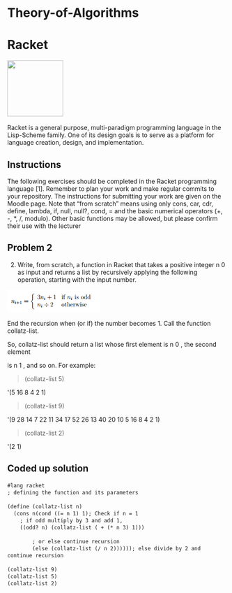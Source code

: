 # Theory-of-Algorithms

# Racket

<a href="https://racket-lang.org/" ><img src="https://racket-lang.org/img/racket-logo.svg" width="128" height="128"></a>

Racket is a general purpose, multi-paradigm programming language in the Lisp-Scheme family. One of its design goals is to serve as a platform for language creation, design, and implementation.

## Instructions
The following exercises should be completed in the Racket programming language [1].
Remember to plan your work and make regular commits to your repository. The instructions
for submitting your work are given on the Moodle page. Note that “from scratch”
means using only cons, car, cdr, define, lambda, if, null, null?, cond, = and the
basic numerical operators (+, -, *, /, modulo). Other basic functions may be allowed,
but please confirm their use with the lecturer

## Problem 2
2. Write, from scratch, a function in Racket that takes a positive integer n 0 as input
and returns a list by recursively applying the following operation, starting with the
input number.

<img src="https://github.com/gtonra89/Theory-of-Algorithms/blob/master/Selection_001.png"/>

End the recursion when (or if) the number becomes 1. Call the function collatz-list.

So, collatz-list should return a list whose first element is n 0 , the second element

is n 1 , and so on. For example:
> (collatz-list 5)

'(5 16 8 4 2 1)

> (collatz-list 9)

'(9 28 14 7 22 11 34 17 52 26 13 40 20 10 5 16 8 4 2 1)

> (collatz-list 2)

'(2 1)

## Coded up solution

```
#lang racket
; defining the function and its parameters

(define (collatz-list n)
  (cons n(cond ((= n 1) 1); Check if n = 1 
    ; if odd multiply by 3 and add 1,         
    ((odd? n) (collatz-list ( + (* n 3) 1)))

        ; or else continue recursion
        (else (collatz-list (/ n 2)))))); else divide by 2 and continue recursion

(collatz-list 9)
(collatz-list 5)
(collatz-list 2)

```


